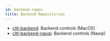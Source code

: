```yaml
---
id: backend-repos
title: Backend Repositories
---
```



* [cltl-backend](https://github.com/leolani/cltl-backend): Backend controls (MacOS)
* [cltl-backend-naoqi](https://github.com/leolani/cltl-backend-naoqi): Backend controls (Naoqi)